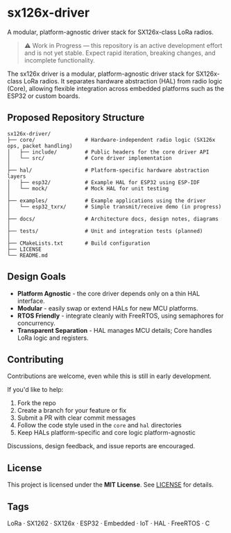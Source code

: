 # sx126x-driver

A modular, platform-agnostic driver stack for SX126x-class LoRa radios.

> ⚠️ Work in Progress — this repository is an active development effort and is not yet stable. Expect rapid iteration, breaking changes, and incomplete functionality.

The sx126x driver is a modular, platform-agnostic driver stack for SX126x-class LoRa radios. It separates hardware abstraction (HAL) from radio logic (Core), allowing flexible integration across embedded platforms such as the ESP32 or custom boards.

## Proposed Repository Structure

```
sx126x-driver/
├── core/                # Hardware-independent radio logic (SX126x ops, packet handling)
│   ├── include/         # Public headers for the core driver API
│   └── src/             # Core driver implementation
│
├── hal/                 # Platform-specific hardware abstraction layers
│   ├── esp32/           # Example HAL for ESP32 using ESP-IDF
│   └── mock/            # Mock HAL for unit testing
│
├── examples/            # Example applications using the driver
│   └── esp32_txrx/      # Simple transmit/receive demo (in progress)
│
├── docs/                # Architecture docs, design notes, diagrams
│
├── tests/               # Unit and integration tests (planned)
│
├── CMakeLists.txt       # Build configuration
├── LICENSE
└── README.md

```

## Design Goals

- **Platform Agnostic** - the core driver depends only on a thin HAL interface.
- **Modular** - easily swap or extend HALs for new MCU platforms.
- **RTOS Friendly** - integrate cleanly with FreeRTOS, using semaphores for concurrency.
- **Transparent Separation** - HAL manages MCU details; Core handles LoRa logic and registers.

## Contributing

Contributions are welcome, even while this is still in early development.

If you'd like to help:
1. Fork the repo
2. Create a branch for your feature or fix
3. Submit a PR with clear commit messages
4. Follow the code style used in the `core` and `hal` directories
5. Keep HALs platform-specific and core logic platform-agnostic

Discussions, design feedback, and issue reports are encouraged.

## License

This project is licensed under the **MIT License**. See [LICENSE](./LICENSE) for details.

## Tags

LoRa · SX1262 · SX126x · ESP32 · Embedded · IoT · HAL · FreeRTOS · C
